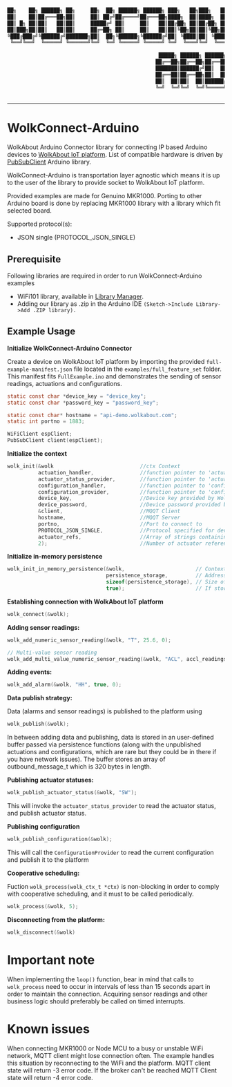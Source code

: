 ```sh

██╗    ██╗ ██████╗ ██╗     ██╗  ██╗ ██████╗ ██████╗ ███╗   ██╗███╗   ██╗███████╗ ██████╗████████╗      
██║    ██║██╔═══██╗██║     ██║ ██╔╝██╔════╝██╔═══██╗████╗  ██║████╗  ██║██╔════╝██╔════╝╚══██╔══╝      
██║ █╗ ██║██║   ██║██║     █████╔╝ ██║     ██║   ██║██╔██╗ ██║██╔██╗ ██║█████╗  ██║        ██║         
██║███╗██║██║   ██║██║     ██╔═██╗ ██║     ██║   ██║██║╚██╗██║██║╚██╗██║██╔══╝  ██║        ██║         
╚███╔███╔╝╚██████╔╝███████╗██║  ██╗╚██████╗╚██████╔╝██║ ╚████║██║ ╚████║███████╗╚██████╗   ██║         
 ╚══╝╚══╝  ╚═════╝ ╚══════╝╚═╝  ╚═╝ ╚═════╝ ╚═════╝ ╚═╝  ╚═══╝╚═╝  ╚═══╝╚══════╝ ╚═════╝   ╚═╝         
                                                                                                       
                                                 █████╗ ██████╗ ██████╗ ██╗   ██╗██╗███╗   ██╗ ██████╗ 
                                                ██╔══██╗██╔══██╗██╔══██╗██║   ██║██║████╗  ██║██╔═══██╗
                                                ███████║██████╔╝██║  ██║██║   ██║██║██╔██╗ ██║██║   ██║
                                                ██╔══██║██╔══██╗██║  ██║██║   ██║██║██║╚██╗██║██║   ██║
                                                ██║  ██║██║  ██║██████╔╝╚██████╔╝██║██║ ╚████║╚██████╔╝
                                                ╚═╝  ╚═╝╚═╝  ╚═╝╚═════╝  ╚═════╝ ╚═╝╚═╝  ╚═══╝ ╚═════╝ 
                                                                                                       
```
----
# WolkConnect-Arduino
WolkAbout Arduino Connector library for connecting IP based Arduino devices to [WolkAbout IoT platform](https://demo.wolkabout.com/#/login).
List of compatible hardware is driven by [PubSubClient](https://pubsubclient.knolleary.net/) Arduino library.

WolkConnect-Arduino is transportation layer agnostic which means it is up to the user of the library to
provide socket to WolkAbout IoT platform.

Provided examples are made for Genuino MKR1000. Porting to other Arduino board is done by replacing MKR1000 library with a library which fit selected board.

Supported protocol(s):
* JSON single (PROTOCOL_JSON_SINGLE)

Prerequisite
------
Following libraries are required in order to run WolkConnect-Arduino examples

  * WiFi101 library, available in [Library Manager](https://www.arduino.cc/en/Guide/Libraries).
  * Adding our library as .zip in the Arduino IDE 
    `(Sketch->Include Library->Add .ZIP library).`

Example Usage
-------------

**Initialize WolkConnect-Arduino Connector**

Create a device on WolkAbout IoT platform by importing the provided `full-example-manifest.json` file located in the `examples/full_feature_set` folder. This manifest fits `FullExample.ino` and demonstrates the sending of sensor readings, actuations and configurations.

```c
static const char *device_key = "device_key";
static const char *password_key = "password_key";

static const char* hostname = "api-demo.wolkabout.com";
static int portno = 1883;

WiFiClient espClient;
PubSubClient client(espClient);
```

**Initialize the context**
```c
wolk_init(&wolk                            //ctx Context
          actuation_handler,               //function pointer to 'actuation_handler_t' implementation
          actuator_status_provider,        //function pointer to 'actuator_status_provider_t' implementation
          configuration_handler,           //function pointer to 'configuration_handler_t' implementation
          configuration_provider,          //function pointer to 'configuration_provider_t' implementation
          device_key,                      //Device key provided by WolkAbout IoT Platform upon device creation
          device_password,                 //Device password provided by WolkAbout IoT Platform device upon device creation
          &client,                         //MQQT Client
          hostname,                        //MQQT Server
          portno,                          //Port to connect to
          PROTOCOL_JSON_SINGLE,            //Protocol specified for device
          actuator_refs,                   //Array of strings containing references of actuators that device possess
          2);                              //Number of actuator references contained in actuator_references
```

**Initialize in-memory persistence**
```c
wolk_init_in_memory_persistence(&wolk,                       // Context
                                persistence_storage,         // Address to start of the memory which will be used by persistence mechanism 
                                sizeof(persistence_storage), // Size of memory in bytes
                                true);                       // If storage is full overwrite oldest item when pushing
```

**Establishing connection with WolkAbout IoT platform**

```c
wolk_connect(&wolk);
```

**Adding sensor readings:**

```c
wolk_add_numeric_sensor_reading(&wolk, "T", 25.6, 0);

// Multi-value sensor reading
wolk_add_multi_value_numeric_sensor_reading(&wolk, "ACL", accl_readings, 3, 0);
```

**Adding events:**
```c
wolk_add_alarm(&wolk, "HH", true, 0);
```

**Data publish strategy:**

Data (alarms and sensor readings) is published to the platform using
```c
wolk_publish(&wolk);
```
In between adding data and publishing, data is stored in an user-defined buffer passed via persistence functions (along with the unpublished
actuations and configurations, which are rare but they could be in there if you have network issues).
The buffer stores an array of outbound_message_t which is 320 bytes in length. 

**Publishing actuator statuses:**
```c
wolk_publish_actuator_status(&wolk, "SW");
```
This will invoke the `actuator_status_provider` to read the actuator status, and publish actuator status. 

**Publishing configuration**
```c
wolk_publish_configuration(&wolk);
```
This will call the `ConfigurationProvider` to read the current configuration and publish it to the platform

**Cooperative scheduling:**

Fuction `wolk_process(wolk_ctx_t *ctx)` is non-blocking in order to comply with cooperative scheduling,
and it must to be called periodically.
```c
wolk_process(&wolk, 5);
```

**Disconnecting from the platform:**
```c
wolk_disconnect(&wolk)
```

# Important note

When implementing the `loop()` function, bear in mind that calls to `wolk_process` need to occur in intervals of less than 15 seconds apart in order to maintain the connection.
Acquiring sensor readings and other business logic should preferably be called on timed interrupts.

# Known issues

When connecting MKR1000 or Node MCU to a busy or unstable WiFi network, MQTT client might lose connection often. 
The example handles this situation by reconnecting to the WiFi and the platform. 
MQTT client state will return -3 error code.
If the broker can't be reached MQTT Client state will return -4 error code.
